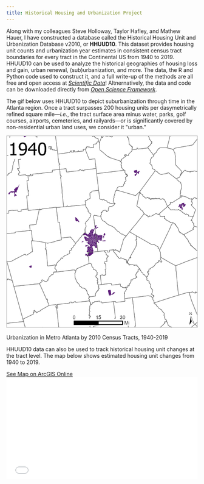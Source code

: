 ```yaml
---
title: Historical Housing and Urbanization Project
---
```


Along with my colleagues Steve Holloway, Taylor Hafley, and Mathew Hauer, I have constructed a database called the Historical Housing Unit and Urbanization Database v2010, or **HHUUD10**. This dataset provides housing unit counts and urbanization year estimates in consistent census tract boundaries for every tract in the Continental US from 1940 to 2019. HHUUD10 can be used to analyze the historical geographies of housing loss and gain, urban renewal, (sub)urbanization, and more. The data, the R and Python code used to construct it, and a full write-up of the methods are all free and open access at [*Scientific Data*](https://www.nature.com/articles/s41597-022-01184-x)! Altnernatively, the data and code can be downloaded directly from [*Open Science Framework*](https://osf.io/fzv5e/).

The gif below uses HHUUD10 to depict suburbanization through time in the Atlanta region. Once a tract surpasses 200 housing units per dasymetrically refined square mile&mdash;*i.e.*, the tract surface area minus water, parks, golf courses, airports, cemeteries, and railyards&mdash;or is significantly covered by non-residential urban land uses, we consider it "urban."


<p style="text-align: center">
  <img src="/Projects/atl.gif" width="600" title="Urbanization in Metro Atlanta, 1940-2019"/>
  <figcaption>Urbanization in Metro Atlanta by 2010 Census Tracts, 1940-2019</figcaption>
</p>



HHUUD10 data can also be used to track historical housing unit changes at the tract level. The map below shows estimated housing unit changes from 1940 to 2019.

<link rel="stylesheet" href="https://cdnjs.cloudflare.com/ajax/libs/font-awesome/4.7.0/css/font-awesome.min.css">
<a href="https://usg.maps.arcgis.com/apps/instant/minimalist/index.html?appid=ec03ab824dcc4870aa57318a99757164" target="_blank">See Map on ArcGIS Online<i class="fa fa-external-link"></i></a>
<style>.embed-container {position: relative; padding-bottom: 53%; height: 0; max-width: 100%;} .embed-container iframe, .embed-container object, .embed-container iframe{position: absolute; top: 0; left: 0; width: 100%; height: 100%;} small{position: absolute; z-index: 40; bottom: 0; margin-bottom: -15px;}</style><div class="embed-container"><iframe width="850" height="450" frameborder="0" scrolling="no" marginheight="0" marginwidth="0" title="Tract-Level Housing Unit Change, 1940-2019" src="//usg.maps.arcgis.com/apps/Embed/index.html?webmap=c9608a886915475698c3741d41d5dafb&extent=-85.6378,33.0315,-82.3996,34.4067&zoom=true&previewImage=false&scale=true&legend=true&disable_scroll=false&theme=light"></iframe></div>
